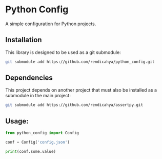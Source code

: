 # Python Config

A simple configuration for Python projects.

## Installation
This library is designed to be used as a git submodule:
```bash
git submodule add https://github.com/rendicahya/python_config.git
```

## Dependencies
This project depends on another project that must also be installed as a submodule in the main project:
```bash
git submodule add https://github.com/rendicahya/assertpy.git
```

## Usage:

```python
from python_config import Config

conf = Config('config.json')

print(conf.some.value)
```
